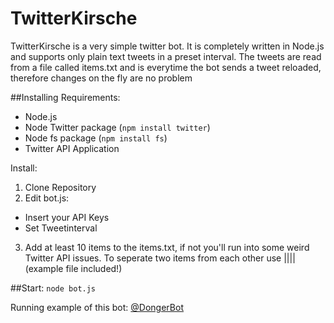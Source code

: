# TwitterKirsche
TwitterKirsche is a very simple twitter bot. It is completely written in Node.js and supports only plain text tweets in a preset interval.
The tweets are read from a file called items.txt and is everytime the bot sends a tweet reloaded, therefore changes on the fly are no problem

##Installing
Requirements:
 * Node.js
 * Node Twitter package (`npm install twitter`)
 * Node fs package (`npm install fs`)
 * Twitter API Application

Install:
 1. Clone Repository
 2. Edit bot.js:
 * Insert your API Keys
 * Set Tweetinterval
 3. Add at least 10 items to the items.txt, if not you'll run into some weird Twitter API issues. To seperate two items from each other use |||| (example file included!)

##Start:
`node bot.js`

Running example of this bot: [@DongerBot](http://twitter.com/DongerBot)